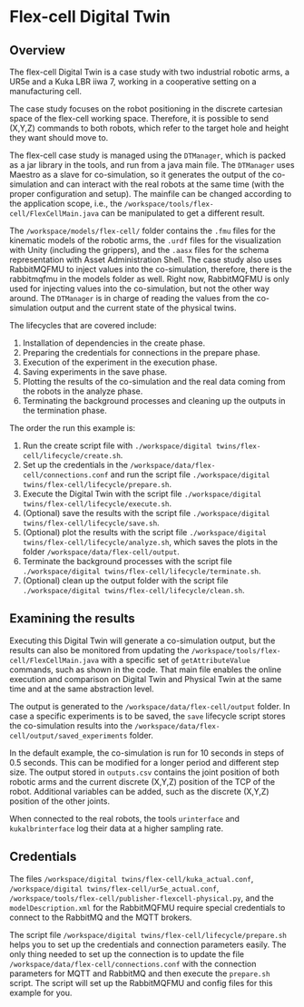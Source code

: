 # Flex-cell Digital Twin
## Overview
The flex-cell Digital Twin is a case study with two industrial robotic arms, a UR5e and a Kuka LBR iiwa 7, working in a cooperative setting on a manufacturing cell.

The case study focuses on the robot positioning in the discrete cartesian space of the flex-cell working space.
Therefore, it is possible to send (X,Y,Z) commands to both robots, which refer to the target hole and height they want should move to.

The flex-cell case study is managed using the ```DTManager```, which is packed as a jar library in the tools, and run from a java main file.
The ```DTManager``` uses Maestro as a slave for co-simulation, so it generates the output of the co-simulation and can interact with the real robots at the same time (with the proper configuration and setup).
The mainfile can be changed according to the application scope, i.e., the ```/workspace/tools/flex-cell/FlexCellMain.java``` can be manipulated to get a different result.

The ```/workspace/models/flex-cell/``` folder contains the ```.fmu``` files for the kinematic models of the robotic arms, the ```.urdf``` files for the visualization with Unity (including the grippers), and the ```.aasx``` files for the schema representation with Asset Administration Shell.
The case study also uses RabbitMQFMU to inject values into the co-simulation, therefore, there is the rabbitmqfmu in the models folder as well.
Right now, RabbitMQFMU is only used for injecting values into the co-simulation, but not the other way around.
The ```DTManager``` is in charge of reading the values from the co-simulation output and the current state of the physical twins.

The lifecycles that are covered include:
1. Installation of dependencies in the create phase.
2. Preparing the credentials for connections in the prepare phase.
3. Execution of the experiment in the execution phase.
4. Saving experiments in the save phase.
5. Plotting the results of the co-simulation and the real data coming from the robots in the analyze phase.
6. Terminating the background processes and cleaning up the outputs in the termination phase.

The order the run this example is:
1. Run the create script file with ```./workspace/digital twins/flex-cell/lifecycle/create.sh```.
2. Set up the credentials in the ```/workspace/data/flex-cell/connections.conf``` and run the script file ```./workspace/digital twins/flex-cell/lifecycle/prepare.sh```.
3. Execute the Digital Twin with the script file ```./workspace/digital twins/flex-cell/lifecycle/execute.sh```.
4. (Optional) save the results with the script file ```./workspace/digital twins/flex-cell/lifecycle/save.sh```.
5. (Optional) plot the results with the script file ```./workspace/digital twins/flex-cell/lifecycle/analyze.sh```, which saves the plots in the folder ```/workspace/data/flex-cell/output```.
6. Terminate the background processes with the script file ```./workspace/digital twins/flex-cell/lifecycle/terminate.sh```.
7. (Optional) clean up the output folder with the script file ```./workspace/digital twins/flex-cell/lifecycle/clean.sh```.

## Examining the results
Executing this Digital Twin will generate a co-simulation output, but the results can also be monitored from updating the ```/workspace/tools/flex-cell/FlexCellMain.java``` with a specific set of ```getAttributeValue``` commands, such as shown in the code.
That main file enables the online execution and comparison on Digital Twin and Physical Twin at the same time and at the same abstraction level.

The output is generated to the ```/workspace/data/flex-cell/output``` folder.
In case a specific experiments is to be saved, the ```save``` lifecycle script stores the co-simulation results into the ```/workspace/data/flex-cell/output/saved_experiments``` folder.

In the default example, the co-simulation is run for 10 seconds in steps of 0.5 seconds.
This can be modified for a longer period and different step size.
The output stored in ```outputs.csv``` contains the joint position of both robotic arms and the current discrete (X,Y,Z) position of the TCP of the robot.
Additional variables can be added, such as the discrete (X,Y,Z) position of the other joints.

When connected to the real robots, the tools ```urinterface``` and ```kukalbrinterface``` log their data at a higher sampling rate.


## Credentials
The files ```/workspace/digital twins/flex-cell/kuka_actual.conf```, ```/workspace/digital twins/flex-cell/ur5e_actual.conf```, ```/workspace/tools/flex-cell/publisher-flexcell-physical.py```, and the ```modelDescription.xml``` for the RabbitMQFMU require special credentials to connect to the RabbitMQ and the MQTT brokers.

The script file  ```/workspace/digital twins/flex-cell/lifecycle/prepare.sh``` helps you to set up the credentials and connection parameters easily.
The only thing needed to set up the connection is to update the file ```/workspace/data/flex-cell/connections.conf``` with the connection parameters for MQTT and RabbitMQ and then execute the ```prepare.sh``` script.
The script will set up the RabbitMQFMU and config files for this example for you.
